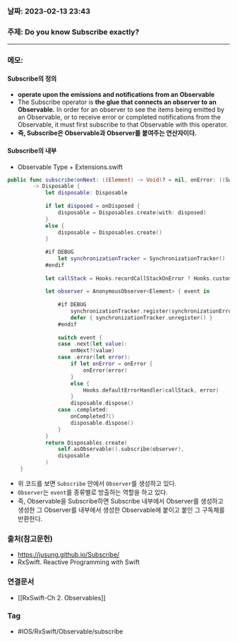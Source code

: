### 날짜: 2023-02-13 23:43

### 주제: Do you know Subscribe exactly?
---
### 메모: 
#### Subscribe의 정의 
- **operate upon the emissions and notifications from an Observable**
- The Subscribe operator is **the glue that connects an observer to an Observable.**  In order for an observer to see the items being emitted by an Observable, or to receive error or completed notifications from the Observable, it must first subscribe to that Observable with this operator. 
- **즉, Subscribe은 Observable과 Observer를 붙여주는 연산자이다.**
#### Subscribe의 내부
- Observable Type + Extensions.swift
``` swift 
public func subscribe(onNext: ((Element) -> Void)? = nil, onError: ((Swift.Error) -> Void)? = nil, onCompleted: (() -> Void)? = nil, onDisposed: (() -> Void)? = nil)
        -> Disposable {
            let disposable: Disposable
            
            if let disposed = onDisposed {
                disposable = Disposables.create(with: disposed)
            }
            else {
                disposable = Disposables.create()
            }
            
            #if DEBUG
                let synchronizationTracker = SynchronizationTracker()
            #endif
            
            let callStack = Hooks.recordCallStackOnError ? Hooks.customCaptureSubscriptionCallstack() : []
            
            let observer = AnonymousObserver<Element> { event in
                
                #if DEBUG
                    synchronizationTracker.register(synchronizationErrorMessage: .default)
                    defer { synchronizationTracker.unregister() }
                #endif
                
                switch event {
                case .next(let value):
                    onNext?(value)
                case .error(let error):
                    if let onError = onError {
                        onError(error)
                    }
                    else {
                        Hooks.defaultErrorHandler(callStack, error)
                    }
                    disposable.dispose()
                case .completed:
                    onCompleted?()
                    disposable.dispose()
                }
            }
            return Disposables.create(
                self.asObservable().subscribe(observer),
                disposable
            )
    }
```
- 위 코드를 보면 `Subscribe` 안에서 `Observer`를 생성하고 있다. 
- `Observer`는 `event`를 종류별로 방출하는 역할을 하고 있다. 
- 즉, Observable을 Subscribe하면 Subscribe 내부에서 Observer를 생성하고 생성한 그 Observer를 내부에서 생성한 Observable에 붙이고 붙인 그 구독체를 반환한다. 

### 출처(참고문헌) 
- https://jusung.github.io/Subscribe/
- RxSwift. Reactive Programming with Swift 

### 연결문서 
- [[RxSwift-Ch 2. Observables]]

### Tag
- #IOS/RxSwift/Observable/subscribe  
